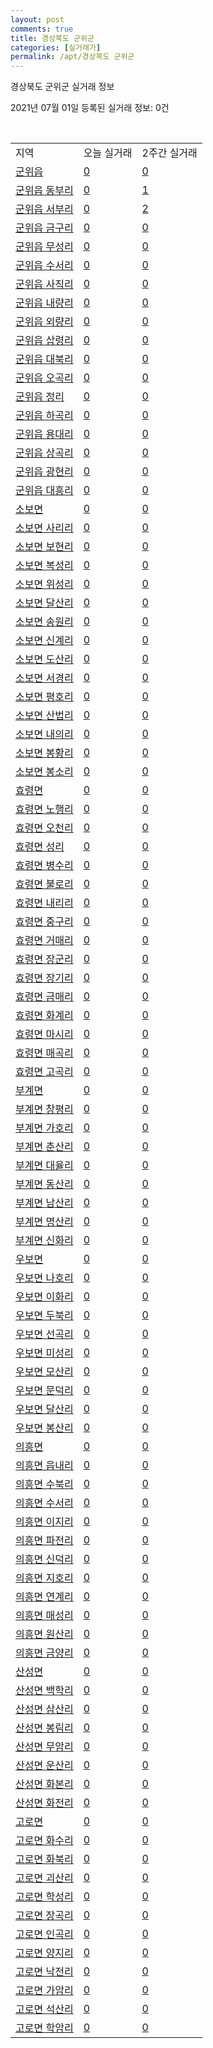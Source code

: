 ```yaml
---
layout: post
comments: true
title: 경상북도 군위군
categories: [실거래가]
permalink: /apt/경상북도 군위군
---
```


경상북도 군위군 실거래 정보

2021년 07월 01일 등록된 실거래 정보: 0건

<script type="text/javascript">
  google.charts.load('current', {'packages':['corechart']});
  google.charts.setOnLoadCallback(drawChart);

  function drawChart() {
    var data = google.visualization.arrayToDataTable([['거래일', '매매', '전월세', '전매'], ['21-03', 1, 0, 0], ['21-04', 1, 1, 0]]);

    var options = {
      title: '최근 유형별 거래량 추이',
      legend: { position: 'bottom' }
    };

    var chart = new google.visualization.LineChart(document.getElementById('columnchart_material'));
    chart.draw(data, (options));
  }
</script>

<div id="columnchart_material" style="width: 95%; margin-left: -35px"></div>
<br>
<table class="sortable">
  <tr>
    <td>지역</td>
    <td>오늘 실거래</td>
    <td>2주간 실거래</td>
  </tr>

  
  <tr class="item">
    <td><a href="경상북도 군위군 군위읍">군위읍</a></td>
    <td><a href="경상북도 군위군 군위읍">0</a></td>
    <td><a href="경상북도 군위군 군위읍">0</a></td>
  </tr>
    

  <tr class="item">
    <td><a href="경상북도 군위군 군위읍 동부리">군위읍 동부리</a></td>
    <td><a href="경상북도 군위군 군위읍 동부리">0</a></td>
    <td><a href="경상북도 군위군 군위읍 동부리">1</a></td>
  </tr>
    

  <tr class="item">
    <td><a href="경상북도 군위군 군위읍 서부리">군위읍 서부리</a></td>
    <td><a href="경상북도 군위군 군위읍 서부리">0</a></td>
    <td><a href="경상북도 군위군 군위읍 서부리">2</a></td>
  </tr>
    

  <tr class="item">
    <td><a href="경상북도 군위군 군위읍 금구리">군위읍 금구리</a></td>
    <td><a href="경상북도 군위군 군위읍 금구리">0</a></td>
    <td><a href="경상북도 군위군 군위읍 금구리">0</a></td>
  </tr>
    

  <tr class="item">
    <td><a href="경상북도 군위군 군위읍 무성리">군위읍 무성리</a></td>
    <td><a href="경상북도 군위군 군위읍 무성리">0</a></td>
    <td><a href="경상북도 군위군 군위읍 무성리">0</a></td>
  </tr>
    

  <tr class="item">
    <td><a href="경상북도 군위군 군위읍 수서리">군위읍 수서리</a></td>
    <td><a href="경상북도 군위군 군위읍 수서리">0</a></td>
    <td><a href="경상북도 군위군 군위읍 수서리">0</a></td>
  </tr>
    

  <tr class="item">
    <td><a href="경상북도 군위군 군위읍 사직리">군위읍 사직리</a></td>
    <td><a href="경상북도 군위군 군위읍 사직리">0</a></td>
    <td><a href="경상북도 군위군 군위읍 사직리">0</a></td>
  </tr>
    

  <tr class="item">
    <td><a href="경상북도 군위군 군위읍 내량리">군위읍 내량리</a></td>
    <td><a href="경상북도 군위군 군위읍 내량리">0</a></td>
    <td><a href="경상북도 군위군 군위읍 내량리">0</a></td>
  </tr>
    

  <tr class="item">
    <td><a href="경상북도 군위군 군위읍 외량리">군위읍 외량리</a></td>
    <td><a href="경상북도 군위군 군위읍 외량리">0</a></td>
    <td><a href="경상북도 군위군 군위읍 외량리">0</a></td>
  </tr>
    

  <tr class="item">
    <td><a href="경상북도 군위군 군위읍 삽령리">군위읍 삽령리</a></td>
    <td><a href="경상북도 군위군 군위읍 삽령리">0</a></td>
    <td><a href="경상북도 군위군 군위읍 삽령리">0</a></td>
  </tr>
    

  <tr class="item">
    <td><a href="경상북도 군위군 군위읍 대북리">군위읍 대북리</a></td>
    <td><a href="경상북도 군위군 군위읍 대북리">0</a></td>
    <td><a href="경상북도 군위군 군위읍 대북리">0</a></td>
  </tr>
    

  <tr class="item">
    <td><a href="경상북도 군위군 군위읍 오곡리">군위읍 오곡리</a></td>
    <td><a href="경상북도 군위군 군위읍 오곡리">0</a></td>
    <td><a href="경상북도 군위군 군위읍 오곡리">0</a></td>
  </tr>
    

  <tr class="item">
    <td><a href="경상북도 군위군 군위읍 정리">군위읍 정리</a></td>
    <td><a href="경상북도 군위군 군위읍 정리">0</a></td>
    <td><a href="경상북도 군위군 군위읍 정리">0</a></td>
  </tr>
    

  <tr class="item">
    <td><a href="경상북도 군위군 군위읍 하곡리">군위읍 하곡리</a></td>
    <td><a href="경상북도 군위군 군위읍 하곡리">0</a></td>
    <td><a href="경상북도 군위군 군위읍 하곡리">0</a></td>
  </tr>
    

  <tr class="item">
    <td><a href="경상북도 군위군 군위읍 용대리">군위읍 용대리</a></td>
    <td><a href="경상북도 군위군 군위읍 용대리">0</a></td>
    <td><a href="경상북도 군위군 군위읍 용대리">0</a></td>
  </tr>
    

  <tr class="item">
    <td><a href="경상북도 군위군 군위읍 상곡리">군위읍 상곡리</a></td>
    <td><a href="경상북도 군위군 군위읍 상곡리">0</a></td>
    <td><a href="경상북도 군위군 군위읍 상곡리">0</a></td>
  </tr>
    

  <tr class="item">
    <td><a href="경상북도 군위군 군위읍 광현리">군위읍 광현리</a></td>
    <td><a href="경상북도 군위군 군위읍 광현리">0</a></td>
    <td><a href="경상북도 군위군 군위읍 광현리">0</a></td>
  </tr>
    

  <tr class="item">
    <td><a href="경상북도 군위군 군위읍 대흥리">군위읍 대흥리</a></td>
    <td><a href="경상북도 군위군 군위읍 대흥리">0</a></td>
    <td><a href="경상북도 군위군 군위읍 대흥리">0</a></td>
  </tr>
    

  <tr class="item">
    <td><a href="경상북도 군위군 소보면">소보면</a></td>
    <td><a href="경상북도 군위군 소보면">0</a></td>
    <td><a href="경상북도 군위군 소보면">0</a></td>
  </tr>
    

  <tr class="item">
    <td><a href="경상북도 군위군 소보면 사리리">소보면 사리리</a></td>
    <td><a href="경상북도 군위군 소보면 사리리">0</a></td>
    <td><a href="경상북도 군위군 소보면 사리리">0</a></td>
  </tr>
    

  <tr class="item">
    <td><a href="경상북도 군위군 소보면 보현리">소보면 보현리</a></td>
    <td><a href="경상북도 군위군 소보면 보현리">0</a></td>
    <td><a href="경상북도 군위군 소보면 보현리">0</a></td>
  </tr>
    

  <tr class="item">
    <td><a href="경상북도 군위군 소보면 복성리">소보면 복성리</a></td>
    <td><a href="경상북도 군위군 소보면 복성리">0</a></td>
    <td><a href="경상북도 군위군 소보면 복성리">0</a></td>
  </tr>
    

  <tr class="item">
    <td><a href="경상북도 군위군 소보면 위성리">소보면 위성리</a></td>
    <td><a href="경상북도 군위군 소보면 위성리">0</a></td>
    <td><a href="경상북도 군위군 소보면 위성리">0</a></td>
  </tr>
    

  <tr class="item">
    <td><a href="경상북도 군위군 소보면 달산리">소보면 달산리</a></td>
    <td><a href="경상북도 군위군 소보면 달산리">0</a></td>
    <td><a href="경상북도 군위군 소보면 달산리">0</a></td>
  </tr>
    

  <tr class="item">
    <td><a href="경상북도 군위군 소보면 송원리">소보면 송원리</a></td>
    <td><a href="경상북도 군위군 소보면 송원리">0</a></td>
    <td><a href="경상북도 군위군 소보면 송원리">0</a></td>
  </tr>
    

  <tr class="item">
    <td><a href="경상북도 군위군 소보면 신계리">소보면 신계리</a></td>
    <td><a href="경상북도 군위군 소보면 신계리">0</a></td>
    <td><a href="경상북도 군위군 소보면 신계리">0</a></td>
  </tr>
    

  <tr class="item">
    <td><a href="경상북도 군위군 소보면 도산리">소보면 도산리</a></td>
    <td><a href="경상북도 군위군 소보면 도산리">0</a></td>
    <td><a href="경상북도 군위군 소보면 도산리">0</a></td>
  </tr>
    

  <tr class="item">
    <td><a href="경상북도 군위군 소보면 서경리">소보면 서경리</a></td>
    <td><a href="경상북도 군위군 소보면 서경리">0</a></td>
    <td><a href="경상북도 군위군 소보면 서경리">0</a></td>
  </tr>
    

  <tr class="item">
    <td><a href="경상북도 군위군 소보면 평호리">소보면 평호리</a></td>
    <td><a href="경상북도 군위군 소보면 평호리">0</a></td>
    <td><a href="경상북도 군위군 소보면 평호리">0</a></td>
  </tr>
    

  <tr class="item">
    <td><a href="경상북도 군위군 소보면 산법리">소보면 산법리</a></td>
    <td><a href="경상북도 군위군 소보면 산법리">0</a></td>
    <td><a href="경상북도 군위군 소보면 산법리">0</a></td>
  </tr>
    

  <tr class="item">
    <td><a href="경상북도 군위군 소보면 내의리">소보면 내의리</a></td>
    <td><a href="경상북도 군위군 소보면 내의리">0</a></td>
    <td><a href="경상북도 군위군 소보면 내의리">0</a></td>
  </tr>
    

  <tr class="item">
    <td><a href="경상북도 군위군 소보면 봉황리">소보면 봉황리</a></td>
    <td><a href="경상북도 군위군 소보면 봉황리">0</a></td>
    <td><a href="경상북도 군위군 소보면 봉황리">0</a></td>
  </tr>
    

  <tr class="item">
    <td><a href="경상북도 군위군 소보면 봉소리">소보면 봉소리</a></td>
    <td><a href="경상북도 군위군 소보면 봉소리">0</a></td>
    <td><a href="경상북도 군위군 소보면 봉소리">0</a></td>
  </tr>
    

  <tr class="item">
    <td><a href="경상북도 군위군 효령면">효령면</a></td>
    <td><a href="경상북도 군위군 효령면">0</a></td>
    <td><a href="경상북도 군위군 효령면">0</a></td>
  </tr>
    

  <tr class="item">
    <td><a href="경상북도 군위군 효령면 노행리">효령면 노행리</a></td>
    <td><a href="경상북도 군위군 효령면 노행리">0</a></td>
    <td><a href="경상북도 군위군 효령면 노행리">0</a></td>
  </tr>
    

  <tr class="item">
    <td><a href="경상북도 군위군 효령면 오천리">효령면 오천리</a></td>
    <td><a href="경상북도 군위군 효령면 오천리">0</a></td>
    <td><a href="경상북도 군위군 효령면 오천리">0</a></td>
  </tr>
    

  <tr class="item">
    <td><a href="경상북도 군위군 효령면 성리">효령면 성리</a></td>
    <td><a href="경상북도 군위군 효령면 성리">0</a></td>
    <td><a href="경상북도 군위군 효령면 성리">0</a></td>
  </tr>
    

  <tr class="item">
    <td><a href="경상북도 군위군 효령면 병수리">효령면 병수리</a></td>
    <td><a href="경상북도 군위군 효령면 병수리">0</a></td>
    <td><a href="경상북도 군위군 효령면 병수리">0</a></td>
  </tr>
    

  <tr class="item">
    <td><a href="경상북도 군위군 효령면 불로리">효령면 불로리</a></td>
    <td><a href="경상북도 군위군 효령면 불로리">0</a></td>
    <td><a href="경상북도 군위군 효령면 불로리">0</a></td>
  </tr>
    

  <tr class="item">
    <td><a href="경상북도 군위군 효령면 내리리">효령면 내리리</a></td>
    <td><a href="경상북도 군위군 효령면 내리리">0</a></td>
    <td><a href="경상북도 군위군 효령면 내리리">0</a></td>
  </tr>
    

  <tr class="item">
    <td><a href="경상북도 군위군 효령면 중구리">효령면 중구리</a></td>
    <td><a href="경상북도 군위군 효령면 중구리">0</a></td>
    <td><a href="경상북도 군위군 효령면 중구리">0</a></td>
  </tr>
    

  <tr class="item">
    <td><a href="경상북도 군위군 효령면 거매리">효령면 거매리</a></td>
    <td><a href="경상북도 군위군 효령면 거매리">0</a></td>
    <td><a href="경상북도 군위군 효령면 거매리">0</a></td>
  </tr>
    

  <tr class="item">
    <td><a href="경상북도 군위군 효령면 장군리">효령면 장군리</a></td>
    <td><a href="경상북도 군위군 효령면 장군리">0</a></td>
    <td><a href="경상북도 군위군 효령면 장군리">0</a></td>
  </tr>
    

  <tr class="item">
    <td><a href="경상북도 군위군 효령면 장기리">효령면 장기리</a></td>
    <td><a href="경상북도 군위군 효령면 장기리">0</a></td>
    <td><a href="경상북도 군위군 효령면 장기리">0</a></td>
  </tr>
    

  <tr class="item">
    <td><a href="경상북도 군위군 효령면 금매리">효령면 금매리</a></td>
    <td><a href="경상북도 군위군 효령면 금매리">0</a></td>
    <td><a href="경상북도 군위군 효령면 금매리">0</a></td>
  </tr>
    

  <tr class="item">
    <td><a href="경상북도 군위군 효령면 화계리">효령면 화계리</a></td>
    <td><a href="경상북도 군위군 효령면 화계리">0</a></td>
    <td><a href="경상북도 군위군 효령면 화계리">0</a></td>
  </tr>
    

  <tr class="item">
    <td><a href="경상북도 군위군 효령면 마시리">효령면 마시리</a></td>
    <td><a href="경상북도 군위군 효령면 마시리">0</a></td>
    <td><a href="경상북도 군위군 효령면 마시리">0</a></td>
  </tr>
    

  <tr class="item">
    <td><a href="경상북도 군위군 효령면 매곡리">효령면 매곡리</a></td>
    <td><a href="경상북도 군위군 효령면 매곡리">0</a></td>
    <td><a href="경상북도 군위군 효령면 매곡리">0</a></td>
  </tr>
    

  <tr class="item">
    <td><a href="경상북도 군위군 효령면 고곡리">효령면 고곡리</a></td>
    <td><a href="경상북도 군위군 효령면 고곡리">0</a></td>
    <td><a href="경상북도 군위군 효령면 고곡리">0</a></td>
  </tr>
    

  <tr class="item">
    <td><a href="경상북도 군위군 부계면">부계면</a></td>
    <td><a href="경상북도 군위군 부계면">0</a></td>
    <td><a href="경상북도 군위군 부계면">0</a></td>
  </tr>
    

  <tr class="item">
    <td><a href="경상북도 군위군 부계면 창평리">부계면 창평리</a></td>
    <td><a href="경상북도 군위군 부계면 창평리">0</a></td>
    <td><a href="경상북도 군위군 부계면 창평리">0</a></td>
  </tr>
    

  <tr class="item">
    <td><a href="경상북도 군위군 부계면 가호리">부계면 가호리</a></td>
    <td><a href="경상북도 군위군 부계면 가호리">0</a></td>
    <td><a href="경상북도 군위군 부계면 가호리">0</a></td>
  </tr>
    

  <tr class="item">
    <td><a href="경상북도 군위군 부계면 춘산리">부계면 춘산리</a></td>
    <td><a href="경상북도 군위군 부계면 춘산리">0</a></td>
    <td><a href="경상북도 군위군 부계면 춘산리">0</a></td>
  </tr>
    

  <tr class="item">
    <td><a href="경상북도 군위군 부계면 대율리">부계면 대율리</a></td>
    <td><a href="경상북도 군위군 부계면 대율리">0</a></td>
    <td><a href="경상북도 군위군 부계면 대율리">0</a></td>
  </tr>
    

  <tr class="item">
    <td><a href="경상북도 군위군 부계면 동산리">부계면 동산리</a></td>
    <td><a href="경상북도 군위군 부계면 동산리">0</a></td>
    <td><a href="경상북도 군위군 부계면 동산리">0</a></td>
  </tr>
    

  <tr class="item">
    <td><a href="경상북도 군위군 부계면 남산리">부계면 남산리</a></td>
    <td><a href="경상북도 군위군 부계면 남산리">0</a></td>
    <td><a href="경상북도 군위군 부계면 남산리">0</a></td>
  </tr>
    

  <tr class="item">
    <td><a href="경상북도 군위군 부계면 명산리">부계면 명산리</a></td>
    <td><a href="경상북도 군위군 부계면 명산리">0</a></td>
    <td><a href="경상북도 군위군 부계면 명산리">0</a></td>
  </tr>
    

  <tr class="item">
    <td><a href="경상북도 군위군 부계면 신화리">부계면 신화리</a></td>
    <td><a href="경상북도 군위군 부계면 신화리">0</a></td>
    <td><a href="경상북도 군위군 부계면 신화리">0</a></td>
  </tr>
    

  <tr class="item">
    <td><a href="경상북도 군위군 우보면">우보면</a></td>
    <td><a href="경상북도 군위군 우보면">0</a></td>
    <td><a href="경상북도 군위군 우보면">0</a></td>
  </tr>
    

  <tr class="item">
    <td><a href="경상북도 군위군 우보면 나호리">우보면 나호리</a></td>
    <td><a href="경상북도 군위군 우보면 나호리">0</a></td>
    <td><a href="경상북도 군위군 우보면 나호리">0</a></td>
  </tr>
    

  <tr class="item">
    <td><a href="경상북도 군위군 우보면 이화리">우보면 이화리</a></td>
    <td><a href="경상북도 군위군 우보면 이화리">0</a></td>
    <td><a href="경상북도 군위군 우보면 이화리">0</a></td>
  </tr>
    

  <tr class="item">
    <td><a href="경상북도 군위군 우보면 두북리">우보면 두북리</a></td>
    <td><a href="경상북도 군위군 우보면 두북리">0</a></td>
    <td><a href="경상북도 군위군 우보면 두북리">0</a></td>
  </tr>
    

  <tr class="item">
    <td><a href="경상북도 군위군 우보면 선곡리">우보면 선곡리</a></td>
    <td><a href="경상북도 군위군 우보면 선곡리">0</a></td>
    <td><a href="경상북도 군위군 우보면 선곡리">0</a></td>
  </tr>
    

  <tr class="item">
    <td><a href="경상북도 군위군 우보면 미성리">우보면 미성리</a></td>
    <td><a href="경상북도 군위군 우보면 미성리">0</a></td>
    <td><a href="경상북도 군위군 우보면 미성리">0</a></td>
  </tr>
    

  <tr class="item">
    <td><a href="경상북도 군위군 우보면 모산리">우보면 모산리</a></td>
    <td><a href="경상북도 군위군 우보면 모산리">0</a></td>
    <td><a href="경상북도 군위군 우보면 모산리">0</a></td>
  </tr>
    

  <tr class="item">
    <td><a href="경상북도 군위군 우보면 문덕리">우보면 문덕리</a></td>
    <td><a href="경상북도 군위군 우보면 문덕리">0</a></td>
    <td><a href="경상북도 군위군 우보면 문덕리">0</a></td>
  </tr>
    

  <tr class="item">
    <td><a href="경상북도 군위군 우보면 달산리">우보면 달산리</a></td>
    <td><a href="경상북도 군위군 우보면 달산리">0</a></td>
    <td><a href="경상북도 군위군 우보면 달산리">0</a></td>
  </tr>
    

  <tr class="item">
    <td><a href="경상북도 군위군 우보면 봉산리">우보면 봉산리</a></td>
    <td><a href="경상북도 군위군 우보면 봉산리">0</a></td>
    <td><a href="경상북도 군위군 우보면 봉산리">0</a></td>
  </tr>
    

  <tr class="item">
    <td><a href="경상북도 군위군 의흥면">의흥면</a></td>
    <td><a href="경상북도 군위군 의흥면">0</a></td>
    <td><a href="경상북도 군위군 의흥면">0</a></td>
  </tr>
    

  <tr class="item">
    <td><a href="경상북도 군위군 의흥면 읍내리">의흥면 읍내리</a></td>
    <td><a href="경상북도 군위군 의흥면 읍내리">0</a></td>
    <td><a href="경상북도 군위군 의흥면 읍내리">0</a></td>
  </tr>
    

  <tr class="item">
    <td><a href="경상북도 군위군 의흥면 수북리">의흥면 수북리</a></td>
    <td><a href="경상북도 군위군 의흥면 수북리">0</a></td>
    <td><a href="경상북도 군위군 의흥면 수북리">0</a></td>
  </tr>
    

  <tr class="item">
    <td><a href="경상북도 군위군 의흥면 수서리">의흥면 수서리</a></td>
    <td><a href="경상북도 군위군 의흥면 수서리">0</a></td>
    <td><a href="경상북도 군위군 의흥면 수서리">0</a></td>
  </tr>
    

  <tr class="item">
    <td><a href="경상북도 군위군 의흥면 이지리">의흥면 이지리</a></td>
    <td><a href="경상북도 군위군 의흥면 이지리">0</a></td>
    <td><a href="경상북도 군위군 의흥면 이지리">0</a></td>
  </tr>
    

  <tr class="item">
    <td><a href="경상북도 군위군 의흥면 파전리">의흥면 파전리</a></td>
    <td><a href="경상북도 군위군 의흥면 파전리">0</a></td>
    <td><a href="경상북도 군위군 의흥면 파전리">0</a></td>
  </tr>
    

  <tr class="item">
    <td><a href="경상북도 군위군 의흥면 신덕리">의흥면 신덕리</a></td>
    <td><a href="경상북도 군위군 의흥면 신덕리">0</a></td>
    <td><a href="경상북도 군위군 의흥면 신덕리">0</a></td>
  </tr>
    

  <tr class="item">
    <td><a href="경상북도 군위군 의흥면 지호리">의흥면 지호리</a></td>
    <td><a href="경상북도 군위군 의흥면 지호리">0</a></td>
    <td><a href="경상북도 군위군 의흥면 지호리">0</a></td>
  </tr>
    

  <tr class="item">
    <td><a href="경상북도 군위군 의흥면 연계리">의흥면 연계리</a></td>
    <td><a href="경상북도 군위군 의흥면 연계리">0</a></td>
    <td><a href="경상북도 군위군 의흥면 연계리">0</a></td>
  </tr>
    

  <tr class="item">
    <td><a href="경상북도 군위군 의흥면 매성리">의흥면 매성리</a></td>
    <td><a href="경상북도 군위군 의흥면 매성리">0</a></td>
    <td><a href="경상북도 군위군 의흥면 매성리">0</a></td>
  </tr>
    

  <tr class="item">
    <td><a href="경상북도 군위군 의흥면 원산리">의흥면 원산리</a></td>
    <td><a href="경상북도 군위군 의흥면 원산리">0</a></td>
    <td><a href="경상북도 군위군 의흥면 원산리">0</a></td>
  </tr>
    

  <tr class="item">
    <td><a href="경상북도 군위군 의흥면 금양리">의흥면 금양리</a></td>
    <td><a href="경상북도 군위군 의흥면 금양리">0</a></td>
    <td><a href="경상북도 군위군 의흥면 금양리">0</a></td>
  </tr>
    

  <tr class="item">
    <td><a href="경상북도 군위군 산성면">산성면</a></td>
    <td><a href="경상북도 군위군 산성면">0</a></td>
    <td><a href="경상북도 군위군 산성면">0</a></td>
  </tr>
    

  <tr class="item">
    <td><a href="경상북도 군위군 산성면 백학리">산성면 백학리</a></td>
    <td><a href="경상북도 군위군 산성면 백학리">0</a></td>
    <td><a href="경상북도 군위군 산성면 백학리">0</a></td>
  </tr>
    

  <tr class="item">
    <td><a href="경상북도 군위군 산성면 삼산리">산성면 삼산리</a></td>
    <td><a href="경상북도 군위군 산성면 삼산리">0</a></td>
    <td><a href="경상북도 군위군 산성면 삼산리">0</a></td>
  </tr>
    

  <tr class="item">
    <td><a href="경상북도 군위군 산성면 봉림리">산성면 봉림리</a></td>
    <td><a href="경상북도 군위군 산성면 봉림리">0</a></td>
    <td><a href="경상북도 군위군 산성면 봉림리">0</a></td>
  </tr>
    

  <tr class="item">
    <td><a href="경상북도 군위군 산성면 무암리">산성면 무암리</a></td>
    <td><a href="경상북도 군위군 산성면 무암리">0</a></td>
    <td><a href="경상북도 군위군 산성면 무암리">0</a></td>
  </tr>
    

  <tr class="item">
    <td><a href="경상북도 군위군 산성면 운산리">산성면 운산리</a></td>
    <td><a href="경상북도 군위군 산성면 운산리">0</a></td>
    <td><a href="경상북도 군위군 산성면 운산리">0</a></td>
  </tr>
    

  <tr class="item">
    <td><a href="경상북도 군위군 산성면 화본리">산성면 화본리</a></td>
    <td><a href="경상북도 군위군 산성면 화본리">0</a></td>
    <td><a href="경상북도 군위군 산성면 화본리">0</a></td>
  </tr>
    

  <tr class="item">
    <td><a href="경상북도 군위군 산성면 화전리">산성면 화전리</a></td>
    <td><a href="경상북도 군위군 산성면 화전리">0</a></td>
    <td><a href="경상북도 군위군 산성면 화전리">0</a></td>
  </tr>
    

  <tr class="item">
    <td><a href="경상북도 군위군 고로면">고로면</a></td>
    <td><a href="경상북도 군위군 고로면">0</a></td>
    <td><a href="경상북도 군위군 고로면">0</a></td>
  </tr>
    

  <tr class="item">
    <td><a href="경상북도 군위군 고로면 화수리">고로면 화수리</a></td>
    <td><a href="경상북도 군위군 고로면 화수리">0</a></td>
    <td><a href="경상북도 군위군 고로면 화수리">0</a></td>
  </tr>
    

  <tr class="item">
    <td><a href="경상북도 군위군 고로면 화북리">고로면 화북리</a></td>
    <td><a href="경상북도 군위군 고로면 화북리">0</a></td>
    <td><a href="경상북도 군위군 고로면 화북리">0</a></td>
  </tr>
    

  <tr class="item">
    <td><a href="경상북도 군위군 고로면 괴산리">고로면 괴산리</a></td>
    <td><a href="경상북도 군위군 고로면 괴산리">0</a></td>
    <td><a href="경상북도 군위군 고로면 괴산리">0</a></td>
  </tr>
    

  <tr class="item">
    <td><a href="경상북도 군위군 고로면 학성리">고로면 학성리</a></td>
    <td><a href="경상북도 군위군 고로면 학성리">0</a></td>
    <td><a href="경상북도 군위군 고로면 학성리">0</a></td>
  </tr>
    

  <tr class="item">
    <td><a href="경상북도 군위군 고로면 장곡리">고로면 장곡리</a></td>
    <td><a href="경상북도 군위군 고로면 장곡리">0</a></td>
    <td><a href="경상북도 군위군 고로면 장곡리">0</a></td>
  </tr>
    

  <tr class="item">
    <td><a href="경상북도 군위군 고로면 인곡리">고로면 인곡리</a></td>
    <td><a href="경상북도 군위군 고로면 인곡리">0</a></td>
    <td><a href="경상북도 군위군 고로면 인곡리">0</a></td>
  </tr>
    

  <tr class="item">
    <td><a href="경상북도 군위군 고로면 양지리">고로면 양지리</a></td>
    <td><a href="경상북도 군위군 고로면 양지리">0</a></td>
    <td><a href="경상북도 군위군 고로면 양지리">0</a></td>
  </tr>
    

  <tr class="item">
    <td><a href="경상북도 군위군 고로면 낙전리">고로면 낙전리</a></td>
    <td><a href="경상북도 군위군 고로면 낙전리">0</a></td>
    <td><a href="경상북도 군위군 고로면 낙전리">0</a></td>
  </tr>
    

  <tr class="item">
    <td><a href="경상북도 군위군 고로면 가암리">고로면 가암리</a></td>
    <td><a href="경상북도 군위군 고로면 가암리">0</a></td>
    <td><a href="경상북도 군위군 고로면 가암리">0</a></td>
  </tr>
    

  <tr class="item">
    <td><a href="경상북도 군위군 고로면 석산리">고로면 석산리</a></td>
    <td><a href="경상북도 군위군 고로면 석산리">0</a></td>
    <td><a href="경상북도 군위군 고로면 석산리">0</a></td>
  </tr>
    

  <tr class="item">
    <td><a href="경상북도 군위군 고로면 학암리">고로면 학암리</a></td>
    <td><a href="경상북도 군위군 고로면 학암리">0</a></td>
    <td><a href="경상북도 군위군 고로면 학암리">0</a></td>
  </tr>
    


</table>


    